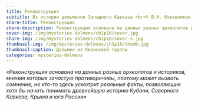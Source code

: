 ```yaml
---
title: Реконструкция
subtitle: Из истории дольменов Западного Кавказа <br>© В.Н. Ковешников
share-title: Реконструкция
share-description: Реконструкция основана на данных разных археологов и историков, мнения которых зачастую противоречивы, поэтому может вызвать сомнение, но кто-то здесь усмотрит реальные факты, позволяющие хотя бы начать понимать древнейшую историю Кубани, Северного Кавказа, Крыма и юга России.
cover-img: /img/mysteries-dolmens/ch1p16/cover.jpg
share-img: /img/mysteries-dolmens/ch1p16/cover-s.jpg
thumbnail-img: /img/mysteries-dolmens/ch1p16/thumb.jpg
thumbnail-caption: Дольмен из Кизинской группы
categories: mysteries-dolmens
---
```

_«Реконструкция основана на данных разных археологов и историков, мнения которых зачастую противоречивы, поэтому может вызвать сомнение, но кто-то здесь усмотрит реальные факты, позволяющие хотя бы начать понимать древнейшую историю Кубани, Северного Кавказа, Крыма и юга России»_
